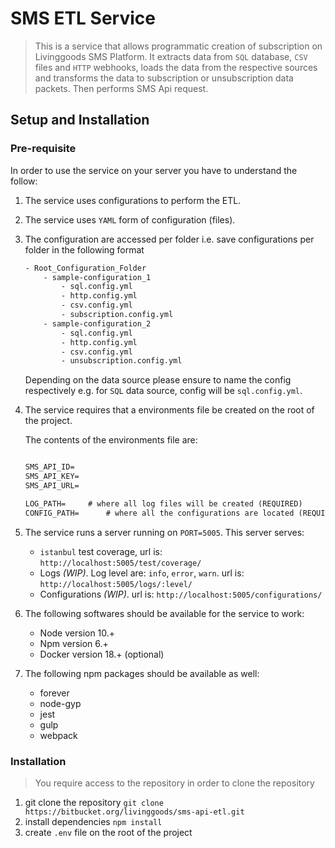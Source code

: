 # SMS ETL Service

> This is a service that allows programmatic creation of subscription on Livinggoods SMS Platform. It extracts data from `SQL` database, `CSV` files and `HTTP` webhooks, loads the data from the respective sources and transforms the data to subscription or unsubscription data packets. Then performs SMS Api request.

## Setup and Installation

### Pre-requisite

In order to use the service on your server you have to understand the follow:

1. The service uses configurations to perform the ETL.
2. The service uses `YAML` form of configuration (files).
3. The configuration are accessed per folder i.e. save configurations per folder in the following format

    ```txt
    - Root_Configuration_Folder
        - sample-configuration_1
            - sql.config.yml
            - http.config.yml
            - csv.config.yml
            - subscription.config.yml
        - sample-configuration_2
            - sql.config.yml
            - http.config.yml
            - csv.config.yml
            - unsubscription.config.yml
    ```

    Depending on the data source please ensure to name the config respectively e.g. for `SQL` data source, config will be `sql.config.yml`.

4. The service requires that a environments file be created on the root of the project.

    The contents of the environments file are:

    ```txt

    SMS_API_ID=
    SMS_API_KEY=
    SMS_API_URL=

    LOG_PATH=     # where all log files will be created (REQUIRED)
    CONFIG_PATH=      # where all the configurations are located (REQUIRED)

    ```

5. The service runs a server running on `PORT=5005`. This server serves:

    - `istanbul` test coverage, url is: `http://localhost:5005/test/coverage/`
    - Logs *(WIP)*. Log level are: `info`, `error`, `warn`. url is: `http://localhost:5005/logs/:level/`
    - Configurations *(WIP)*. url is: `http://localhost:5005/configurations/`

6. The following softwares should be available for the service to work:

    - Node version 10.+
    - Npm version 6.+
    - Docker version 18.+ (optional)

7. The following npm packages should be available as well:

    - forever
    - node-gyp
    - jest
    - gulp
    - webpack

### Installation

> You require access to the repository in order to clone the repository

1. git clone the repository `git clone https://bitbucket.org/livinggoods/sms-api-etl.git`
2. install dependencies `npm install`
3. create `.env` file on the root of the project
